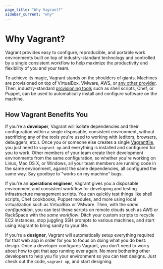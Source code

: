 ```yaml
---
page_title: "Why Vagrant?"
sidebar_current: "why"
---
```


# Why Vagrant?

Vagrant provides easy to configure, reproducible, and portable work environments
built on top of industry-standard technology and
controlled by a single consistent workflow to help maximize the productivity
and flexibility of you and your team.

To achieve its magic, Vagrant stands on the shoulders of giants. Machines
are provisioned on top of VirtualBox, VMware, AWS, or
[any other provider](/v2/providers/index.html). Then, industry-standard
[provisioning tools](/v2/provisioning/index.html)
such as shell scripts, Chef, or Puppet, can be used to automatically install
and configure software on the machine.

## How Vagrant Benefits You

If you're a **developer**, Vagrant will isolate dependencies and their
configuration within a single disposable, consistent environment, without
sacrificing any of the tools you're used to working with (editors, browsers,
debuggers, etc.). Once you or someone else creates a single [Vagrantfile](/v2/vagrantfile/index.html), you just need to `vagrant up` and everything is installed and
configured for you to work. Other members of your team create their
development environments from the same configuration, so whether you're working
on Linux, Mac OS X, or Windows, all your team members are running code in
the same environment, against the same dependencies, all configured the same way.
Say goodbye to "works on my machine" bugs.

If you're an **operations engineer**, Vagrant gives you a disposable environment
and consistent workflow for developing and testing infrastructure management
scripts. You can quickly test things like shell scripts, Chef cookbooks,
Puppet modules, and more using local virtualization such as VirtualBox or
VMware. Then, with the _same configuration_, you can test these scripts
on remote clouds such as AWS or RackSpace with the _same workflow_. Ditch
your custom scripts to recycle EC2 instances, stop juggling SSH prompts
to various machines, and start using Vagrant to bring sanity to your life.

If you're a **designer**, Vagrant will automatically setup everything required
for that web app in order for you to focus on doing what you do best:
design. Once a developer configures Vagrant, you don't need to worry about
how to get that app running ever again. No more bothering other developers
to help you fix your environment so you can test designs. Just check out the
code, `vagrant up`, and start designing.
